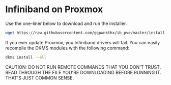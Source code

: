 # Infiniband on Proxmox

Use the one-liner below to download and run the installer.
```bash
wget https://raw.githubusercontent.com/ggpwnkthx/ib_pve/master/install.sh -O - | sh -
```

If you ever update Proxmox, you Infiniband drivers will fail. You can easily recompile the DKMS modules with the following command:
```bash
dkms install --all
```

CAUTION: DO NOT RUN REMOTE COMMANDS THAT YOU DON'T TRUST. READ THROUGH THE FILE YOU'RE DOWNLOADING BEFORE RUNNING IT. THAT'S JUST COMMON SENSE.
